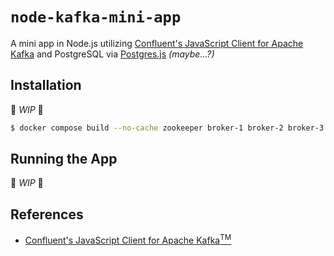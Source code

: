 # `node-kafka-mini-app`

A mini app in Node.js utilizing [Confluent's JavaScript Client for Apache Kafka](https://github.com/confluentinc/confluent-kafka-javascript) and PostgreSQL via [Postgres.js](https://github.com/porsager/postgres) _(maybe...?)_

## Installation

🚧 _WIP_ 🚧

```bash
$ docker compose build --no-cache zookeeper broker-1 broker-2 broker-3 rest-proxy schema-registry consumers mini-app producers
```

## Running the App

🚧 _WIP_ 🚧

## References

- [Confluent's JavaScript Client for Apache Kafka<sup>TM</sup>](https://github.com/confluentinc/confluent-kafka-javascript)
